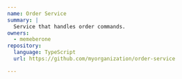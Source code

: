 ```yaml
---
name: Order Service
summary: |
  Service that handles order commands.
owners:
  - memeberone
repository:
  language: TypeScript
  url: https://github.com/myorganization/order-service

---
```


<NodeGraph />
